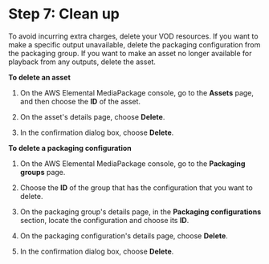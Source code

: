 # Step 7: Clean up<a name="gs-clean-up"></a>

To avoid incurring extra charges, delete your VOD resources\. If you want to make a specific output unavailable, delete the packaging configuration from the packaging group\. If you want to make an asset no longer available for playback from any outputs, delete the asset\.

**To delete an asset**

1. On the AWS Elemental MediaPackage console, go to the **Assets** page, and then choose the **ID** of the asset\.

1. On the asset's details page, choose **Delete**\.

1. In the confirmation dialog box, choose **Delete**\.

**To delete a packaging configuration**

1. On the AWS Elemental MediaPackage console, go to the **Packaging groups** page\.

1. Choose the **ID** of the group that has the configuration that you want to delete\.

1. On the packaging group's details page, in the **Packaging configurations** section, locate the configuration and choose its **ID**\.

1. On the packaging configuration's details page, choose **Delete**\.

1. In the confirmation dialog box, choose **Delete**\.